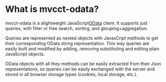 # What is mvcct-odata?
mvcct-odata is a alightweight JavaScript[OData](http://www.odata.org/) client. It supports just queries, with filter or free search,
sorting, and gtouping+aggregation.

Queries are represented as nested objects with JavasCript methods to get their corresponding OData string representation.
This way queries are easily built and modified by adding, removing substituting and editing plain JavaScript objects.

OData objects with all they methods can be easily extracted from their Json representations, 
so queries can be easily exchanged with the server and stored in all browser storage types
(cookies, local storage, etc.).

 





  